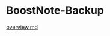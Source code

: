# BoostNote-Backup
[overview.md](https://github.com/Earendil-of-Gondor/BoostNote-Backup/files/7921300/overview.md)
